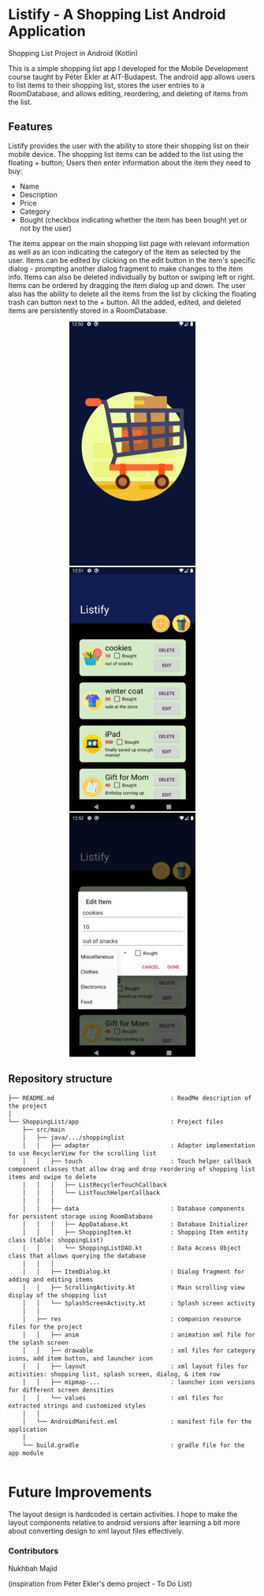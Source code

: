 # Listify - A Shopping List Android Application
Shopping List Project in Android (Kotlin) 

This is a simple shopping list app I developed for the Mobile Development course taught by Péter Ekler at AIT-Budapest. The android app allows users to list items to their shopping list, stores the user entries to a RoomDatabase, and allows editing, reordering, and deleting of items from the list. 

## Features

Listify provides the user with the ability to store their shopping list on their mobile device. The shopping list items can be added to the list using the floating + button; Users then enter information about the item they need to buy:
  - Name
  - Description 
  - Price
  - Category 
  - Bought (checkbox indicating whether the item has been bought yet or not by the user)

The items appear on the main shopping list page with relevant information as well as an icon indicating the category of the item as selected by the user. Items can be edited by clicking on the edit button in the item's specific dialog - prompting another dialog fragment to make changes to the item info. Items can also be deleted individually by button or swiping left or right. Items can be ordered by dragging the item dialog up and down. The user also has the ability to delete all the items from the list by clicking the floating trash can button next to the + button. All the added, edited, and deleted items are persistently stored in a RoomDatabase. 



<p align="center">
  <img src="UI/splash_screen.png" width="256" height="495">
  <img src="UI/shopping_list.png" width="256" height="495">
  <img src="UI/edit-item.png" width="256" height="495">
</p>

## Repository structure 
```
├── README.md                                 : ReadMe description of the project
│
└── ShoppingList/app                          : Project files
    ├── src/main                    
    │   ├── java/.../shoppinglist       
    │   │   ├── adapter                       : Adapter implementation to use RecyclerView for the scrolling list
    │   │   ├── touch                         : Touch helper callback component classes that allow drag and drop reordering of shopping list items and swipe to delete
    │   │   │   ├── ListRecyclerTouchCallback                  
    │   │   │   └── ListTouchHelperCallback 
    │   │   │
    │   │   ├── data                          : Database components for persistent storage using RoomDatabase
    │   │   │   ├── AppDatabase.kt            : Database Initializer
    │   │   │   ├── ShoppingItem.kt           : Shopping Item entity class (table: shoppingList)
    │   │   │   └── ShoppingListDAO.kt        : Data Access Object class that allows querying the database
    │   │   │
    │   │   ├── ItemDialog.kt                 : Dialog fragment for adding and editing items
    │   │   ├── ScrollingActivity.kt          : Main scrolling view display of the shopping list
    │   │   └── SplashScreenActivity.kt       : Splash screen activity 
    │   │
    │   ├── res                               : companion resource files for the project
    │   │   ├── anim                          : animation xml file for the splash screen
    │   │   ├── drawable                      : xml files for category icons, add item button, and launcher icon
    │   │   ├── layout                        : xml layout files for activities: shopping list, splash screen, dialog, & item row
    │   │   ├── mipmap-...                    : launcher icon versions for different screen densities
    │   │   └── values                        : xml files for extracted strings and customized styles
    │   │
    │   └── AndroidManifest.xml               : manifest file for the application
    │
    └── build.gradle                          : gradle file for the app module
      

```

# Future Improvements 

The layout design is hardcoded is certain activities. I hope to make the layout components relative to android versions after learning a bit more about converting design to xml layout files effectively.  

### Contributors

Nukhbah Majid

(inspiration from Péter Ekler's demo project - To Do List)
